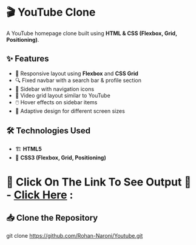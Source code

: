 # 🎬 YouTube Clone  

A YouTube homepage clone built using **HTML & CSS (Flexbox, Grid, Positioning)**.  

## ✨ Features  
- 📌 Responsive layout using **Flexbox** and **CSS Grid**  
- 🔍 Fixed navbar with a search bar & profile section  
- 📂 Sidebar with navigation icons  
- 🎥 Video grid layout similar to YouTube  
- 🖱️ Hover effects on sidebar items  
- 📱 Adaptive design for different screen sizes  

## 🛠️ Technologies Used  
- 🏗 **HTML5**  
- 🎨 **CSS3 (Flexbox, Grid, Positioning)**


# 🚀 Click On The Link To See Output 🎥  - [Click Here](https://rohan-naroni.github.io/Youtube/) :


## 📥 Clone the Repository  
git clone https://github.com/Rohan-Naroni/Youtube.git

